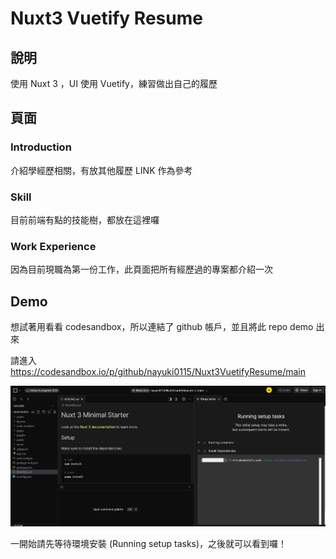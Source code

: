 # Nuxt3 Vuetify Resume


## 說明

使用 Nuxt 3 ，UI 使用 Vuetify，練習做出自己的履歷 

## 頁面 

### Introduction
介紹學經歷相關，有放其他履歷  LINK 作為參考  

### Skill
目前前端有點的技能樹，都放在這裡囉

### Work Experience
因為目前現職為第一份工作，此頁面把所有經歷過的專案都介紹一次

## Demo
想試著用看看 codesandbox，所以連結了 github 帳戶，並且將此 repo demo 出來  

請進入 https://codesandbox.io/p/github/nayuki0115/Nuxt3VuetifyResume/main  

<img src="/assets/images/demo_step.png" >  

一開始請先等待環境安裝 (Running setup tasks)，之後就可以看到囉！




